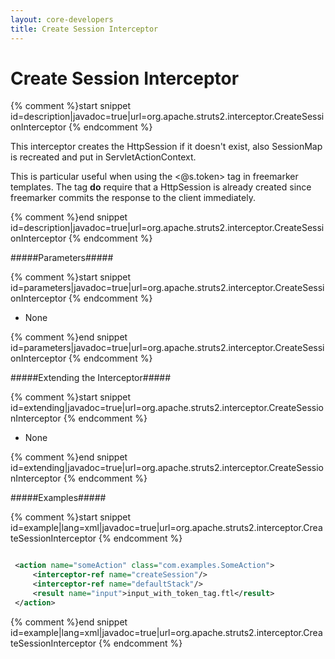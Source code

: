 ```yaml
---
layout: core-developers
title: Create Session Interceptor
---
```


# Create Session Interceptor



{% comment %}start snippet id=description|javadoc=true|url=org.apache.struts2.interceptor.CreateSessionInterceptor {% endcomment %}
<p>
 <p>
 This interceptor creates the HttpSession if it doesn't exist, also SessionMap is recreated and put in ServletActionContext.
 </p>

 <p>
 This is particular useful when using the <@s.token> tag in freemarker templates.
 The tag <b>do</b> require that a HttpSession is already created since freemarker commits
 the response to the client immediately.
 </p>
</p>
{% comment %}end snippet id=description|javadoc=true|url=org.apache.struts2.interceptor.CreateSessionInterceptor {% endcomment %}

#####Parameters#####



{% comment %}start snippet id=parameters|javadoc=true|url=org.apache.struts2.interceptor.CreateSessionInterceptor {% endcomment %}
<p>
 <ul>
 <li>None</li>
 </ul>

</p>
{% comment %}end snippet id=parameters|javadoc=true|url=org.apache.struts2.interceptor.CreateSessionInterceptor {% endcomment %}

#####Extending the Interceptor#####



{% comment %}start snippet id=extending|javadoc=true|url=org.apache.struts2.interceptor.CreateSessionInterceptor {% endcomment %}
<p>
 <ul>
  <li>None</li>
 </ul>

</p>
{% comment %}end snippet id=extending|javadoc=true|url=org.apache.struts2.interceptor.CreateSessionInterceptor {% endcomment %}

#####Examples#####



{% comment %}start snippet id=example|lang=xml|javadoc=true|url=org.apache.struts2.interceptor.CreateSessionInterceptor {% endcomment %}

```xml

 <action name="someAction" class="com.examples.SomeAction">
     <interceptor-ref name="createSession"/>
     <interceptor-ref name="defaultStack"/>
     <result name="input">input_with_token_tag.ftl</result>
 </action>


```

{% comment %}end snippet id=example|lang=xml|javadoc=true|url=org.apache.struts2.interceptor.CreateSessionInterceptor {% endcomment %}
